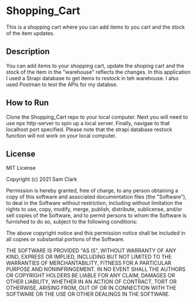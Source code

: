 # Shopping_Cart
This is a shopping cart where you can add items to you cart and the stock of the item updates.

## Description
You can add items to your shopping cart, update the shoping cart and the stock of the item in the "warehouse" reflects the changes. In this application I used a Strapi database to get items to restock in teh warehouse. I also used Postman to test the APIs for my databse.

## How to Run
Clone the Shopping_Cart repo to your local computer. Next you will need to use npx http-server to spin up a local server. Finally, navigae to that localhost port specified. Please note that the strapi database restock function will not work on your local computer.

## License
MIT License

Copyright (c) 2021 Sam Clark

Permission is hereby granted, free of charge, to any person obtaining a copy
of this software and associated documentation files (the "Software"), to deal
in the Software without restriction, including without limitation the rights
to use, copy, modify, merge, publish, distribute, sublicense, and/or sell
copies of the Software, and to permit persons to whom the Software is
furnished to do so, subject to the following conditions:

The above copyright notice and this permission notice shall be included in all
copies or substantial portions of the Software.

THE SOFTWARE IS PROVIDED "AS IS", WITHOUT WARRANTY OF ANY KIND, EXPRESS OR
IMPLIED, INCLUDING BUT NOT LIMITED TO THE WARRANTIES OF MERCHANTABILITY,
FITNESS FOR A PARTICULAR PURPOSE AND NONINFRINGEMENT. IN NO EVENT SHALL THE
AUTHORS OR COPYRIGHT HOLDERS BE LIABLE FOR ANY CLAIM, DAMAGES OR OTHER
LIABILITY, WHETHER IN AN ACTION OF CONTRACT, TORT OR OTHERWISE, ARISING FROM,
OUT OF OR IN CONNECTION WITH THE SOFTWARE OR THE USE OR OTHER DEALINGS IN THE
SOFTWARE.
